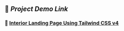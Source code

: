 ## 🚀 *Project Demo Link*

### 🔗 [Interior Landing Page Using Tailwind CSS v4](https://tailwind-v4-interior.netlify.app/)
